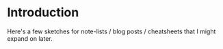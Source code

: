# Introduction

Here's a few sketches for note-lists / blog posts / cheatsheets that I might
expand on later.
